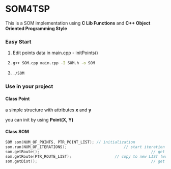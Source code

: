 # SOM4TSP

This is a SOM implementation using **C Lib Functions** and **C++ Object Oriented Programming Style**

### Easy Start

1. Edit points data in main.cpp - initPoints()

2. ```bash
   g++ SOM.cpp main.cpp -I SOM.h -o SOM
   ```

3. ```bash
   ./SOM
   ```

### Use in your project

#### Class Point

a simple structure with attributes **x** and **y**

you can init by using **Point(X, Y)**

#### Class SOM

```c++
SOM som(NUM_OF_POINTS, PTR_POINT_LIST); // initialization
som.run(NUM_OF_ITERATIONS); 						// start iteration
som.getRoute();													// get the best route (readonly)
som.getRoute(PTR_ROUTE_LIST); 					// copy to new LIST (writable)
som.getDist();													// get min distance
```

